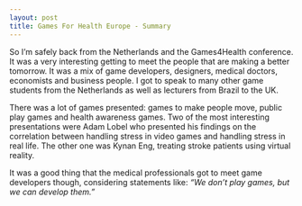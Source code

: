 ```yaml
---
layout: post
title: Games For Health Europe - Summary
---
```

So I’m safely back from the Netherlands and the Games4Health conference. It was a very interesting getting to meet the people that are making a better tomorrow. It was a mix of game developers, designers, medical doctors, economists and business people. I got to speak to many other game students from the Netherlands as well as lecturers from Brazil to the UK.

There was a lot of games presented: games to make people move, public play games and health awareness games. Two of the most interesting presentations were Adam Lobel who presented his findings on the correlation between handling stress in video games and handling stress in real life. The other one was Kynan Eng, treating stroke patients using virtual reality.

It was a good thing that the medical professionals got to meet game developers though, considering statements like: _“We don’t play games, but we can develop them.”_